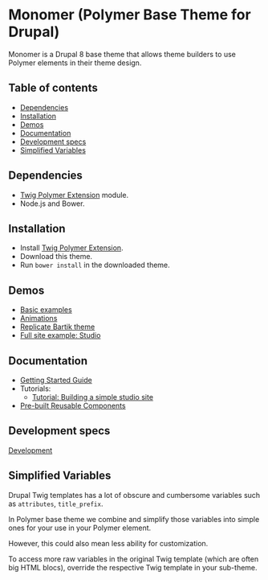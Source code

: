 # Monomer (Polymer Base Theme for Drupal)
Monomer is a Drupal 8 base theme that allows theme builders to use Polymer elements in their theme design. 

## Table of contents
<!-- START doctoc generated TOC please keep comment here to allow auto update -->
<!-- DON'T EDIT THIS SECTION, INSTEAD RE-RUN doctoc TO UPDATE -->


- [Dependencies](#dependencies)
- [Installation](#installation)
- [Demos](#demos)
- [Documentation](#documentation)
- [Development specs](#development-specs)
- [Simplified Variables](#simplified-variables)

<!-- END doctoc generated TOC please keep comment here to allow auto update -->

## Dependencies
 - [Twig Polymer Extension](https://github.com/ztl8702/twig_polymer/tree/dev) module.
 - Node.js and Bower.
 
## Installation
  - Install [Twig Polymer Extension](https://github.com/ztl8702/twig_polymer/tree/dev).
  - Download this theme.
  - Run `bower install` in the downloaded theme.

## Demos
 - [Basic examples](https://github.com/ztl8702/polydemo/tree/bartik)
 - [Animations](https://github.com/ztl8702/polydemo/tree/polymer)
 - [Replicate Bartik theme](https://github.com/ztl8702/polydemo/tree/bartik-replica)
 - [Full site example: Studio](https://github.com/ztl8702/polymer-demo)

## Documentation
 - [Getting Started Guide](docs/guide.md)
 - Tutorials:
   - [Tutorial: Building a simple studio site](docs/tutorial.md)
 - [Pre-built Reusable Components](docs/prebuilt-elements.md)
 
## Development specs
[Development](docs/dev.md)

## Simplified Variables
Drupal Twig templates has a lot of obscure and cumbersome variables such as `attributes`, `title_prefix`.

In Polymer base theme we combine and simplify those variables into simple ones for your use in your Polymer element.

However, this could also mean less ability for customization.

To access more raw variables in the original Twig template (which are often big HTML blocs), override the respective Twig template in your sub-theme.

